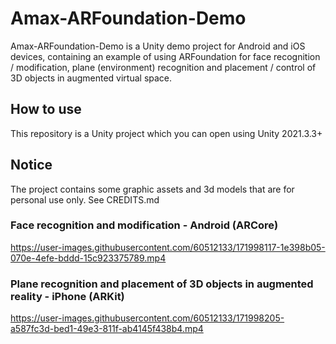 # Amax-ARFoundation-Demo
Amax-ARFoundation-Demo is a Unity demo project for Android and iOS devices, containing an example of using ARFoundation for face recognition / modification, plane (environment) recognition and placement / control of 3D objects in augmented virtual space.

## How to use
This repository is a Unity project which you can open using Unity 2021.3.3+ 

## Notice
The project contains some graphic assets and 3d models that are for personal use only. See CREDITS.md

### Face recognition and modification - Android (ARCore)
https://user-images.githubusercontent.com/60512133/171998117-1e398b05-070e-4efe-bddd-15c923375789.mp4

### Plane recognition and placement of 3D objects in augmented reality - iPhone (ARKit)
https://user-images.githubusercontent.com/60512133/171998205-a587fc3d-bed1-49e3-811f-ab4145f438b4.mp4

